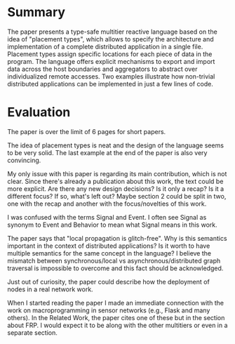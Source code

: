 # Summary

The paper presents a type-safe multitier reactive language based on the idea of
"placement types", which allows to specify the architecture and implementation
of a complete distributed application in a single file.
Placement types assign specific locations for each piece of data in the
program.
The language offers explicit mechanisms to export and import data across the
host boundaries and aggregators to abstract over individualized remote
accesses.
Two examples illustrate how non-trivial distributed applications can be
implemented in just a few lines of code.

# Evaluation

The paper is over the limit of 6 pages for short papers.

The idea of placement types is neat and the design of the language seems to be
very solid.
The last example at the end of the paper is also very convincing.

My only issue with this paper is regarding its main contribution, which is not
clear.
Since there's already a publication about this work, the text could be more
explicit.
Are there any new design decisions? Is it only a recap? Is it a different focus?
If so, what's left out?
Maybe section 2 could be split in two, one with the recap and another with the
focus/novelties of this work.

I was confused with the terms Signal and Event.
I often see Signal as synonym to Event and Behavior to mean what Signal means
in this work.

The paper says that "local propagation is glitch-free".
Why is this semantics important in the context of distributed applications?
Is it worth to have multiple semantics for the same concept in the language?
I believe the mismatch between synchronous/local vs asynchronous/distributed
graph traversal is impossible to overcome and this fact should be acknowledged.

Just out of curiosity, the paper could describe how the deployment of nodes in
a real network work.

When I started reading the paper I made an immediate connection with the
work on macroprogramming in sensor networks (e.g., Flask and many others).
In the Related Work, the paper cites one of these but in the section about FRP.
I would expect it to be along with the other multitiers or even in a separate
section.
